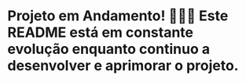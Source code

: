 # <h1> Projeto em Andamento! 👷‍♂️🚧 Este README está em constante evolução enquanto continuo a desenvolver e aprimorar o projeto.
